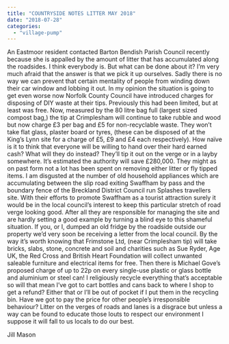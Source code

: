 ```yaml
---
title: "COUNTRYSIDE NOTES LITTER MAY 2018"
date: "2018-07-28"
categories: 
  - "village-pump"
---
```


An Eastmoor resident contacted Barton Bendish Parish Council recently because she is appalled by the amount of litter that has accumulated along the roadsides. I think everybody is. But what can be done about it? I’m very much afraid that the answer is that we pick it up ourselves. Sadly there is no way we can prevent that certain mentality of people from winding down their car window and lobbing it out. In my opinion the situation is going to get even worse now Norfolk County Council have introduced charges for disposing of DIY waste at their tips. Previously this had been limited, but at least was free. Now, measured by the 80 litre bag full (largest sized compost bag,) the tip at Crimplesham will continue to take rubble and wood but now charge £3 per bag and £5 for non-recyclable waste. They won’t take flat glass, plaster board or tyres, (these can be disposed of at the King’s Lynn site for a charge of £5, £9 and £4 each respectively). How naïve is it to think that everyone will be willing to hand over their hard earned cash? What will they do instead? They’ll tip it out on the verge or in a layby somewhere. It’s estimated the authority will save £280,000. They might as on past form not a lot has been spent on removing either litter or fly tipped items. I am disgusted at the number of old household appliances which are accumulating between the slip road exiting Swaffham by pass and the boundary fence of the Breckland District Council run Splashes travellers site. With their efforts to promote Swaffham as a tourist attraction surely it would be in the local council’s interest to keep this particular stretch of road verge looking good. After all they are responsible for managing the site and are hardly setting a good example by turning a blind eye to this shameful situation. If you, or I, dumped an old fridge by the roadside outside our property we’d very soon be receiving a letter from the local council. By the way it’s worth knowing that Frimstone Ltd, (near Crimplesham tip) will take bricks, slabs, stone, concrete and soil and charities such as Sue Ryder, Age UK, the Red Cross and British Heart Foundation will collect unwanted saleable furniture and electrical items for free. Then there is Michael Gove’s proposed charge of up to 22p on every single-use plastic or glass bottle and aluminium or steel can! I religiously recycle everything that’s acceptable so will that mean I’ve got to cart bottles and cans back to where I shop to get a refund? Either that or I’ll be out of pocket if I put them in the recycling bin. Have we got to pay the price for other people’s irresponsible behaviour? Litter on the verges of roads and lanes is a disgrace but unless a way can be found to educate those louts to respect our environment I suppose it will fall to us locals to do our best.

Jill Mason
